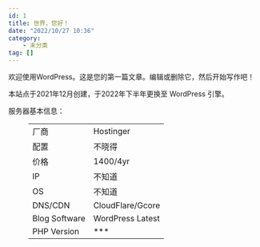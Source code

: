 ```yaml
---
id: 1
title: 世界，您好！
date: "2022/10/27 10:36"
category:
    - 未分类
tag: []
---
```


<!-- wp:paragraph -->
<p>欢迎使用WordPress。这是您的第一篇文章。编辑或删除它，然后开始写作吧！</p>

<p>本站点于2021年12月创建，于2022年下半年更换至 WordPress 引擎。</p>
<!-- /wp:paragraph -->

<!-- wp:paragraph -->
<p>服务器基本信息：</p>
<!-- /wp:paragraph -->

<!-- wp:table &#123"className":"is-style-stripes"} -->
<figure class="wp-block-table is-style-stripes"><table><tbody><tr><td>厂商</td><td>Hostinger</td></tr><tr><td>配置</td><td>不晓得</td></tr><tr><td>价格</td><td>1400/4yr</td></tr><tr><td>IP</td><td>不知道</td></tr><tr><td>OS</td><td>不知道</td></tr><tr><td>DNS/CDN</td><td>CloudFlare/Gcore</td></tr><tr><td>Blog Software</td><td>WordPress Latest</td></tr><tr><td>PHP Version</td><td>***</td></tr></tbody></table></figure>
<!-- /wp:table -->